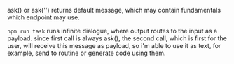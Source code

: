 ask() or ask('') returns default message, which may contain fundamentals which endpoint may use.

`npm run task` runs infinite dialogue, where output routes to the input as a payload.
since first call is always ask(), the second call, which is first for the user, will receive this message as payload,
so i'm able to use it as text, for example, send to routine or generate code using them.